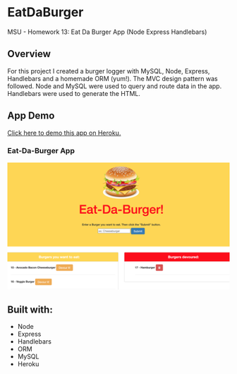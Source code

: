 # EatDaBurger
MSU - Homework 13: Eat Da Burger App (Node Express Handlebars)

## Overview
For this project I created a burger logger with MySQL, Node, Express, Handlebars and a homemade ORM (yum!). The MVC design pattern was followed. Node and MySQL were used to query and route data in the app. Handlebars were used to generate the HTML.

## App Demo
[Click here to demo this app on Heroku.](https://rocky-crag-29276.herokuapp.com/)

### Eat-Da-Burger App
![License Question](/public/assets/images/demo1.png)

## Built with:
* Node
* Express
* Handlebars
* ORM
* MySQL
* Heroku